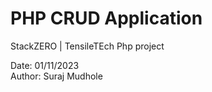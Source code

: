 # PHP CRUD Application

StackZERO | TensileTEch
Php project

Date: 01/11/2023
<br>
Author: Suraj Mudhole
